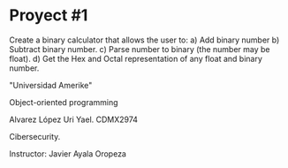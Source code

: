 #                                       Proyect #1 #

Create a binary calculator that allows the user to:
a) Add binary number
b) Subtract binary number.
c) Parse number to binary (the number may be float).
d) Get the Hex and Octal representation of any float and binary number.



"Universidad Amerike"

Object-oriented programming

Alvarez López Uri Yael. CDMX2974

Cibersecurity.

Instructor: Javier Ayala Oropeza

